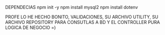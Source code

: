DEPENDECIAS
npm init -y
npm install mysql2
npm install dotenv

PROFE LO HE HECHO BONITO, VALIDACIONES,
SU ARCHIVO UTILITY, SU ARCHIVO REPOSITORY 
PARA CONSUTLAS A BD Y EL CONTROLLER PURA 
LOGICA DE NEGOCIO =)